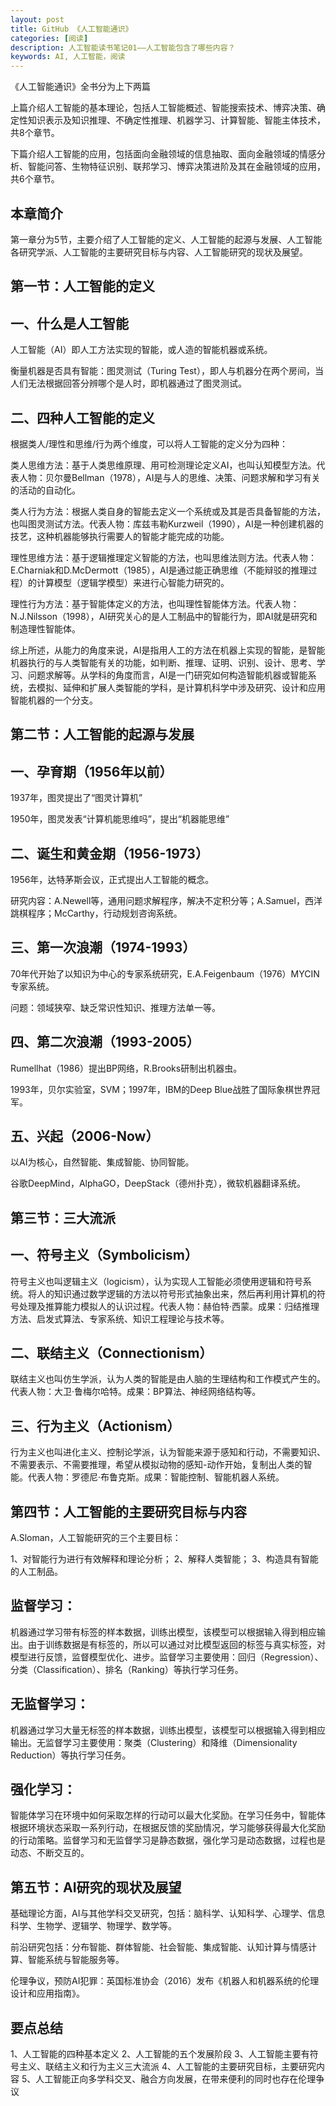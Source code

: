 ```yaml
---
layout: post
title: GitHub 《人工智能通识》
categories: [阅读]
description: 人工智能读书笔记01——人工智能包含了哪些内容？
keywords: AI, 人工智能，阅读
---
```


《人工智能通识》全书分为上下两篇

上篇介绍人工智能的基本理论，包括人工智能概述、智能搜索技术、博弈决策、确定性知识表示及知识推理、不确定性推理、机器学习、计算智能、智能主体技术，共8个章节。

下篇介绍人工智能的应用，包括面向金融领域的信息抽取、面向金融领域的情感分析、智能问答、生物特征识别、联邦学习、博弈决策进阶及其在金融领域的应用，共6个章节。

## 本章简介

第一章分为5节，主要介绍了人工智能的定义、人工智能的起源与发展、人工智能各研究学派、人工智能的主要研究目标与内容、人工智能研究的现状及展望。

## 第一节：人工智能的定义

## 一、什么是人工智能

人工智能（AI）即人工方法实现的智能，或人造的智能机器或系统。

衡量机器是否具有智能：图灵测试（Turing Test），即人与机器分在两个房间，当人们无法根据回答分辨哪个是人时，即机器通过了图灵测试。

## 二、四种人工智能的定义

根据类人/理性和思维/行为两个维度，可以将人工智能的定义分为四种：

类人思维方法：基于人类思维原理、用可检测理论定义AI，也叫认知模型方法。代表人物：贝尔曼Bellman（1978），AI是与人的思维、决策、问题求解和学习有关的活动的自动化。

类人行为方法：根据人类自身的智能去定义一个系统或及其是否具备智能的方法，也叫图灵测试方法。代表人物：库兹韦勒Kurzweil（1990），AI是一种创建机器的技艺，这种机器能够执行需要人的智能才能完成的功能。

理性思维方法：基于逻辑推理定义智能的方法，也叫思维法则方法。代表人物：E.Charniak和D.McDermott（1985），AI是通过能正确思维（不能辩驳的推理过程）的计算模型（逻辑学模型）来进行心智能力研究的。

理性行为方法：基于智能体定义的方法，也叫理性智能体方法。代表人物：N.J.Nilsson（1998），AI研究关心的是人工制品中的智能行为，即AI就是研究和制造理性智能体。

综上所述，从能力的角度来说，AI是指用人工的方法在机器上实现的智能，是智能机器执行的与人类智能有关的功能，如判断、推理、证明、识别、设计、思考、学习、问题求解等。从学科的角度而言，AI是一门研究如何构造智能机器或智能系统，去模拟、延伸和扩展人类智能的学科，是计算机科学中涉及研究、设计和应用智能机器的一个分支。

## 第二节：人工智能的起源与发展

## 一、孕育期（1956年以前）

1937年，图灵提出了“图灵计算机”

1950年，图灵发表“计算机能思维吗”，提出“机器能思维”

## 二、诞生和黄金期（1956-1973）

1956年，达特茅斯会议，正式提出人工智能的概念。

研究内容：A.Newell等，通用问题求解程序，解决不定积分等；A.Samuel，西洋跳棋程序；McCarthy，行动规划咨询系统。

## 三、第一次浪潮（1974-1993）

70年代开始了以知识为中心的专家系统研究，E.A.Feigenbaum（1976）MYCIN专家系统。

问题：领域狭窄、缺乏常识性知识、推理方法单一等。

## 四、第二次浪潮（1993-2005）

Rumellhat（1986）提出BP网络，R.Brooks研制出机器虫。

1993年，贝尔实验室，SVM；1997年，IBM的Deep Blue战胜了国际象棋世界冠军。

## 五、兴起（2006-Now）

以AI为核心，自然智能、集成智能、协同智能。

谷歌DeepMind，AlphaGO，DeepStack（德州扑克），微软机器翻译系统。

## 第三节：三大流派

## 一、符号主义（Symbolicism）

符号主义也叫逻辑主义（logicism），认为实现人工智能必须使用逻辑和符号系统。将人的知识通过数学逻辑的方法以符号形式抽象出来，然后再利用计算机的符号处理及推算能力模拟人的认识过程。代表人物：赫伯特·西蒙。成果：归结推理方法、启发式算法、专家系统、知识工程理论与技术等。

## 二、联结主义（Connectionism）

联结主义也叫仿生学派，认为人类的智能是由人脑的生理结构和工作模式产生的。代表人物：大卫·鲁梅尔哈特。成果：BP算法、神经网络结构等。

## 三、行为主义（Actionism）

行为主义也叫进化主义、控制论学派，认为智能来源于感知和行动，不需要知识、不需要表示、不需要推理，希望从模拟动物的感知-动作开始，复制出人类的智能。代表人物：罗德尼·布鲁克斯。成果：智能控制、智能机器人系统。

## 第四节：人工智能的主要研究目标与内容

A.Sloman，人工智能研究的三个主要目标：

1、对智能行为进行有效解释和理论分析；
2、解释人类智能；
3、构造具有智能的人工制品。

## 监督学习：
机器通过学习带有标签的样本数据，训练出模型，该模型可以根据输入得到相应输出。由于训练数据是有标签的，所以可以通过对比模型返回的标签与真实标签，对模型进行反馈，监督模型优化、进步。监督学习主要使用：回归（Regression）、分类（Classification）、排名（Ranking）等执行学习任务。

## 无监督学习：
机器通过学习大量无标签的样本数据，训练出模型，该模型可以根据输入得到相应输出。无监督学习主要使用：聚类（Clustering）和降维（Dimensionality Reduction）等执行学习任务。

## 强化学习：
智能体学习在环境中如何采取怎样的行动可以最大化奖励。在学习任务中，智能体根据环境状态采取一系列行动，在根据反馈的奖励情况，学习能够获得最大化奖励的行动策略。监督学习和无监督学习是静态数据，强化学习是动态数据，过程也是动态、不断交互的。

## 第五节：AI研究的现状及展望

基础理论方面，AI与其他学科交叉研究，包括：脑科学、认知科学、心理学、信息科学、生物学、逻辑学、物理学、数学等。

前沿研究包括：分布智能、群体智能、社会智能、集成智能、认知计算与情感计算、智能系统与智能服务等。

伦理争议，预防AI犯罪：英国标准协会（2016）发布《机器人和机器系统的伦理设计和应用指南》。

## 要点总结
1、人工智能的四种基本定义
2、人工智能的五个发展阶段
3、人工智能主要有符号主义、联结主义和行为主义三大流派
4、人工智能的主要研究目标，主要研究内容
5、人工智能正向多学科交叉、融合方向发展，在带来便利的同时也存在伦理争议
